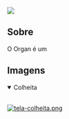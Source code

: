 <img src="https://i.postimg.cc/vH2LwYwT/logo-organ.png"/>

## Sobre
O Organ é um



## Imagens
<details open>
<summary>Colheita</summary><br/>

[![tela-colheita.png](https://i.postimg.cc/DZV3j3wY/tela-colheita.png)](https://postimg.cc/06C4j3mp)

</details>
